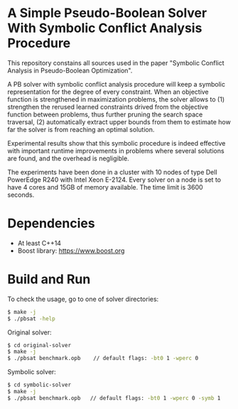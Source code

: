 
A Simple Pseudo-Boolean Solver With Symbolic Conflict Analysis Procedure
===============================================================================

This repository constains all sources used in the paper "Symbolic Conflict Analysis in Pseudo-Boolean Optimization". 

A PB solver with symbolic conflict analysis procedure will keep a symbolic representation for the degree of every constraint.
When an objective function is strengthened in maximization problems, the solver allows to 
(1) strengthen the rerused learned constraints drived from the objective function between problems, thus further pruning the search space traversal,
(2) automatically extract upper bounds from them to estimate how far the solver is from reaching an optimal solution.

Experimental results show that this symbolic procedure is indeed effective with important runtime improvements in problems where several
solutions are found, and the overhead is negligible.

The experiments have been done in a cluster with 10 nodes of type Dell PowerEdge R240 with Intel Xeon E-2124. Every solver on a node is set to have 4 cores and 15GB of memory available. The time limit is 3600 seconds.


# Dependencies
- At least C++14 
- Boost library: https://www.boost.org 

# Build and Run
To check the usage, go to one of solver directories:
```bash
$ make -j
$ ./pbsat -help
```

   Original solver:
```bash
$ cd original-solver
$ make -j
$ ./pbsat benchmark.opb    // default flags: -bt0 1 -wperc 0
```

   Symbolic solver:
```bash
$ cd symbolic-solver
$ make -j
$ ./pbsat benchmark.opb   // default flags: -bt0 1 -wperc 0 -symb 1
```
